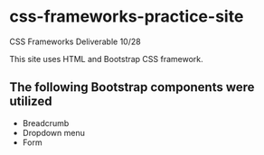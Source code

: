# css-frameworks-practice-site
CSS Frameworks Deliverable 10/28

This site uses HTML and Bootstrap CSS framework.

## The following Bootstrap components were utilized
- Breadcrumb
- Dropdown menu
- Form
